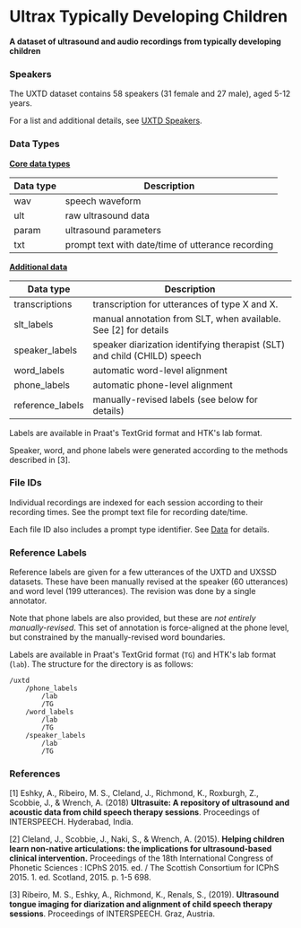 # Ultrax Typically Developing Children

**A dataset of ultrasound and audio recordings from typically developing children**



### Speakers

The UXTD dataset contains 58 speakers (31 female and 27 male), aged  5-12 years.

For a list and additional details, see [UXTD Speakers](uxtd-spk.md).



### Data Types

**<u>Core data types</u>**

| Data type | Description                                       |
| --------- | ------------------------------------------------- |
| wav       | speech waveform                                   |
| ult       | raw ultrasound data                               |
| param     | ultrasound parameters                             |
| txt       | prompt text with date/time of utterance recording |

**<u>Additional data</u>**

| Data type        | Description                                                  |
| ---------------- | ------------------------------------------------------------ |
| transcriptions   | transcription for utterances of type X and X.                |
| slt_labels       | manual annotation from SLT, when available. See [2] for details |
| speaker_labels   | speaker diarization identifying therapist (SLT) and child (CHILD) speech |
| word_labels      | automatic word-level alignment                               |
| phone_labels     | automatic phone-level alignment                              |
| reference_labels | manually-revised labels (see below for details)              |

Labels are available in Praat's TextGrid format and HTK's lab format.

Speaker, word, and phone labels were generated according to the methods described in [3].



### File IDs

Individual recordings are indexed for each session according to their recording times.
See the prompt text file for recording date/time. 

Each file ID also includes a prompt type identifier. See [Data](data.md) for details.



### Reference Labels

Reference labels are given for a few utterances of the UXTD and UXSSD datasets. These have been manually revised at the speaker (60 utterances) and word level (199 utterances). The revision was done by a single annotator.

Note that phone labels are also provided, but these are *not entirely manually-revised*. This set of annotation is force-aligned at the phone level, but constrained by the manually-revised word boundaries.

Labels are available in Praat's TextGrid format (`TG`) and HTK's lab format (`lab`). The structure for the directory is as follows:

```
/uxtd
	/phone_labels
		/lab
		/TG
	/word_labels
		/lab
		/TG
	/speaker_labels
		/lab
		/TG
```



### References

[1] Eshky, A., Ribeiro, M. S., Cleland, J., Richmond, K., Roxburgh, Z.,  Scobbie, J., & Wrench, A. (2018) **Ultrasuite: A repository of ultrasound and acoustic data from child speech therapy sessions**. Proceedings of INTERSPEECH. Hyderabad, India.

[2] Cleland, J., Scobbie, J., Naki, S., & Wrench, A. (2015). **Helping children learn non-native articulations: the implications for ultrasound-based clinical intervention.** Proceedings of the 18th International Congress of Phonetic Sciences : ICPhS 2015. ed. / The Scottish Consortium for ICPhS 2015. 1. ed. Scotland, 2015. p. 1-5 698.

[3] Ribeiro, M. S., Eshky, A., Richmond, K., Renals, S., (2019). **Ultrasound tongue imaging for diarization and alignment of child speech therapy sessions**. Proceedings of INTERSPEECH. Graz, Austria.

